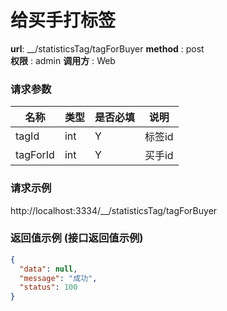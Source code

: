给买手打标签
=======

**url**: __/statisticsTag/tagForBuyer
**method** : post  
**权限** : admin 
**调用方** : Web

### 请求参数

|     名称  	 |  类型   | 是否必填  |             说明                                                   |
|------------|--------|----------|-------------------------------------------------------------------|
| tagId      | int | Y        | 标签id	                                                       |
| tagForId      | int | Y        | 买手id	                                                       |
### 请求示例
http://localhost:3334/__/statisticsTag/tagForBuyer
### 返回值示例 (接口返回值示例)
```json
{
  "data": null,
  "message": "成功",
  "status": 100
}
```